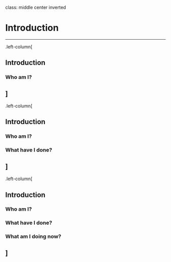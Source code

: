 class: middle center inverted

# Introduction
---


.left-column[
## Introduction
### Who am I?
]
---

.left-column[
## Introduction
### Who am I?
### What have I done?
]
---

.left-column[
## Introduction
### Who am I?
### What have I done?
### What am I doing now?
]
---


